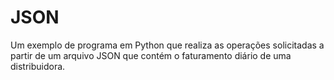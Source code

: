 # JSON
Um exemplo de programa em Python que realiza as operações solicitadas a partir de um arquivo JSON que contém o faturamento diário de uma distribuidora.

